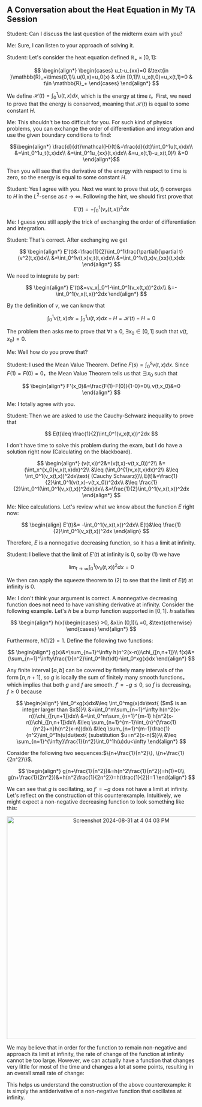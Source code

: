 ## A Conversation about the Heat Equation in My TA Session

Student: Can I discuss the last question of the midterm exam with you?

Me: Sure, I can listen to your approach of solving it.

Student: Let's consider the heat equation defined $\mathbb{R}_+\times [0,1]$:

$$
\begin{align*}
\begin{cases}
u_t-u_{xx}=0 &\text{in }\mathbb{R}_+\times(0,1)\\
u(0,x)=u_0(x) & x\in [0,1]\\
u_x(t,0)=u_x(t,1)=0 & t\in \mathbb{R}_+
\end{cases}
\end{align*}
$$

We define $\mathcal{H}(t)=\int_0^1u(t,x)dx$, which is the energy at time $t$。First, we need to prove that the energy is conserved, meaning that $\mathcal{H}(t)$ is equal to some constant $H$.

Me: This shouldn't be too difficult for you. For such kind of physics problems, you can exchange the order of differentiation and integration and use the given boundary conditions to find: 

$$\begin{align*}
    \frac{d}{dt}\mathcal{H}(t)&=\frac{d}{dt}\int_0^1u(t,x)dx\\
    &=\int_0^1u_t(t,x)dx\\
    &=\int_0^1u_{xx}(t,x)dx\\
    &=u_x(t,1)-u_x(t,0)\\
    &=0
\end{align*}$$

Then you will see that the derivative of the energy with respect to time is zero, so the energy is equal to some constant $H$.

Student: Yes I agree with you. Next we want to prove that $u(x,t)$ converges to $H$ in the $L^2$-sense as $t\rightarrow\infty$. Following the hint, we should first prove that

$$E'(t)= -\int_0^1(v_x(t,x))^2dx$$

Me: I guess you still apply the trick of exchanging the order of differentiation and integration.

Student: That's correct. After exchanging we get

$$
\begin{align*}
    E'(t)&=\frac{1}{2}\int_0^1\frac{\partial}{\partial t}(v^2(t,x))dx\\
    &=\int_0^1v(t,x)v_t(t,x)dx\\
    &=\int_0^1v(t,x)v_{xx}(t,x)dx
\end{align*}
$$

We need to integrate by part: 

$$
\begin{align*}
    E'(t)&=vv_x|_0^1-\int_0^1(v_x(t,x))^2dx\\
    &=-\int_0^1(v_x(t,x))^2dx
\end{align*}
$$

By the definition of $v$, we can know that

$$
\int_0^1v(t,x)dx=\int_0^1u(t,x)dx-H=\mathcal{H}(t)-H=0
$$

The problem then asks me to prove that $\forall t\geq 0$, $\exists x_0\in [0,1]$ such that $v(t,x_0)=0$.

Me: Well how do you prove that?

Student: I used the Mean Value Theorem. Define $F(s)=\int_0^sv(t,x)dx$. Since $F(1)=F(0)=0$，the Mean Value Theorem tells us that $\exists x_0$ such that

$$
\begin{align*}
    F'(x_0)&=\frac{F(1)-F(0)}{1-0}=0\\
    v(t,x_0)&=0
\end{align*}
$$

Me: I totally agree with you.

Student: Then we are asked to use the Cauchy-Schwarz inequality to prove that 

$$
E(t)\leq \frac{1}{2}\int_0^1(v_x(t,x))^2dx
$$

I don't have time to solve this problem during the exam, but I do have a solution right now (Calculating on the blackboard).

$$
\begin{align*}
    (v(t,x))^2&=(v(t,x)-v(t,x_0))^2\\
    &=(\int_x^{x_0}v_x(t,x)dx)^2\\
    &\leq (\int_0^{1}v_x(t,x)dx)^2\\
    &\leq \int_0^1(v_x(t,x))^2dx\text{ (Cauchy Schwarz})\\
    E(t)&=\frac{1}{2}\int_0^1(v(t,x)-v(t,x_0))^2dx\\
    &\leq \frac{1}{2}\int_0^1(\int_0^1(v_x(t,x))^2dx)dx\\
    &=\frac{1}{2}\int_0^1(v_x(t,x))^2dx
\end{align*}
$$

Me: Nice calculations. Let's review what we know about the function $E$ right now:

$$
\begin{align}
    E'(t)&= -\int_0^1(v_x(t,x))^2dx\\
    E(t)&\leq \frac{1}{2}\int_0^1(v_x(t,x))^2dx
\end{align}
$$

Therefore, $E$ is a nonnegative decreasing function, so it has a limit at infinity.

Student: I believe that the limit of $E'(t)$ at infinity is $0$, so by $(1)$ we have

$$\lim_{t\rightarrow\infty}\int_0^1(v_x(t,x))^2dx=0$$

We then can apply the squeeze theorem to $(2)$ to see that the limit of $E(t)$ at infinity is 0.

Me: I don't think your argument is correct. A nonnegative decreasing function does not need to have vanishing derivative at infinity. Consider the following example. Let's $h$ be a bump function supported in $[0,1]$. $h$ satisfies

$$
\begin{align*}
    h(x)\begin{cases}
        >0, &x\in (0,1)\\
        =0, &\text{otherwise}
    \end{cases}
\end{align*}
$$

Furthermore, $h(1/2)=1$. Define the following two functions: 

$$
\begin{align*}
    g(x)&=\sum_{n=1}^\infty h(n^2(x-n))\chi_{[n,n+1]}\\
    f(x)&=(\sum_{n=1}^\infty\frac{1}{n^2}\int_0^1h(t)dt)-\int_0^xg(x)dx
\end{align*}
$$

Any finite interval $[a,b]$ can be covered by finitely many intervals of the form $[n,n+1]$, so $g$ is locally the sum of finitely many smooth functions，which implies that both $g$ and $f$ are smooth. $f'=-g\leq 0$, so $f$ is decreasing。$f\geq 0$ because 

$$
\begin{align*}
    \int_0^xg(x)dx&\leq \int_0^mg(x)dx\text{ ($m$ is an integer larger than $x$)}\\
    &=\int_0^m\sum_{n=1}^\infty h(n^2(x-n))\chi_{[n,n+1]}dx\\
    &=\int_0^m\sum_{n=1}^{m-1} h(n^2(x-n))\chi_{[n,n+1]}dx\\
    &\leq \sum_{n=1}^{m-1}\int_{n}^{\frac{1}{n^2}+n}h(n^2(x-n))dx\\
    &\leq \sum_{n=1}^{m-1}\frac{1}{n^2}\int_0^1h(u)du\text{ (substitution $u=n^2(x-n)$)}\\
    &\leq \sum_{n=1}^{\infty}\frac{1}{n^2}\int_0^1h(u)du<\infty
\end{align*}
$$

Consider the following two sequences:$\{n+\frac{1}{n^2}\}, \{n+\frac{1}{2n^2}\}$.

$$
\begin{align*}
    g(n+\frac{1}{n^2})&=h(n^2\frac{1}{n^2})=h(1)=0\\
    g(n+\frac{1}{2n^2})&=h(n^2\frac{1}{2n^2})=h(\frac{1}{2})=1
\end{align*}
$$

We can see that $g$ is oscillating, so $f'=-g$ does not have a limit at infinity. Let's reflect on the construction of this counterexample. Intuitively, we might expect a non-negative decreasing function to look something like this: 

<div align="center">
	<img width="594" alt="Screenshot 2024-08-31 at 4 04 03 PM" src="https://github.com/user-attachments/assets/2d8b0500-7710-4fff-9e6e-ccae9979ed50">
</div>

We may believe that in order for the function to remain non-negative and approach its limit at infinity, the rate of change of the function at infinity cannot be too large. However, we can actually have a function that changes very little for most of the time and changes a lot at some points, resulting in an overall small rate of change:

This helps us understand the construction of the above counterexample: it is simply the antiderivative of a non-negative function that oscillates at infinity.














